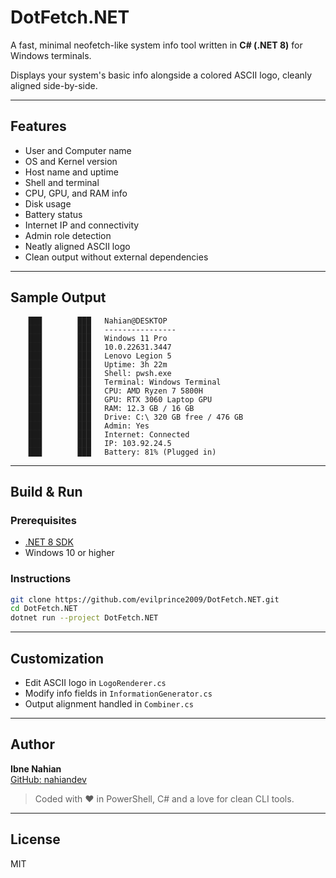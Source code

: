 # DotFetch.NET

A fast, minimal neofetch-like system info tool written in **C# (.NET 8)** for Windows terminals.

Displays your system's basic info alongside a colored ASCII logo, cleanly aligned side-by-side.

---

## Features

- User and Computer name  
- OS and Kernel version  
- Host name and uptime  
- Shell and terminal  
- CPU, GPU, and RAM info  
- Disk usage  
- Battery status  
- Internet IP and connectivity  
- Admin role detection  
- Neatly aligned ASCII logo  
- Clean output without external dependencies

---

## Sample Output

```
    ███        ███   Nahian@DESKTOP
    ███        ███   ----------------
    ███        ███   Windows 11 Pro
    ███        ███   10.0.22631.3447
    ███        ███   Lenovo Legion 5
    ███        ███   Uptime: 3h 22m
    ███        ███   Shell: pwsh.exe
    ███        ███   Terminal: Windows Terminal
    ███        ███   CPU: AMD Ryzen 7 5800H
    ███        ███   GPU: RTX 3060 Laptop GPU
    ███        ███   RAM: 12.3 GB / 16 GB
    ███        ███   Drive: C:\ 320 GB free / 476 GB
    ███        ███   Admin: Yes
    ███        ███   Internet: Connected
    ███        ███   IP: 103.92.24.5
    ███        ███   Battery: 81% (Plugged in)
```

---

## Build & Run

### Prerequisites
- [.NET 8 SDK](https://dotnet.microsoft.com/en-us/download/dotnet/8.0)
- Windows 10 or higher

### Instructions

```bash
git clone https://github.com/evilprince2009/DotFetch.NET.git
cd DotFetch.NET
dotnet run --project DotFetch.NET
```

---

## Customization

- Edit ASCII logo in `LogoRenderer.cs`
- Modify info fields in `InformationGenerator.cs`
- Output alignment handled in `Combiner.cs`

---

## Author

**Ibne Nahian**  
[GitHub: nahiandev](https://github.com/nahiandev)  

> Coded with ♥ in PowerShell, C# and a love for clean CLI tools.

---

## License

MIT
